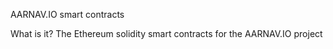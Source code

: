 AARNAV.IO smart contracts

What is it?
The Ethereum solidity smart contracts for the AARNAV.IO project
